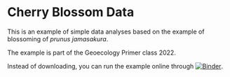 # Cherry Blossom Data

This is an example of simple data analyses based on the example of blossoming of *prunus jamasakura*.

The example is part of the Geoecology Primer class 2022.

Instead of downloading, you can run the example online through [![Binder](https://mybinder.org/badge_logo.svg)](https://mybinder.org/v2/gh/cojacoo/geoeco_primer/HEAD?filepath=blossom.ipynb).